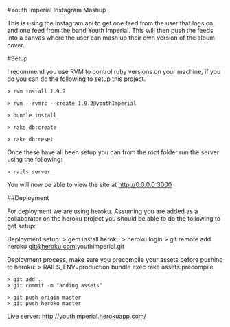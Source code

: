 #Youth Imperial Instagram Mashup

This is using the instagram api to get one feed from the user that logs on, and one feed from the band Youth Imperial. This will then push the feeds into a canvas where the user can mash up their own version of the album cover.

#Setup

I recommend you use RVM to control ruby versions on your machine, if you do you can do the following to setup this project.

    > rvm install 1.9.2
    
    > rvm --rvmrc --create 1.9.2@youthImperial
    
    > bundle install
    
    > rake db:create
    
    > rake db:reset
    
    
Once these have all been setup you can from the root folder run the server using the following:

	> rails server
	
You will now be able to view the site at http://0.0.0.0:3000


##Deployment

For deployment we are using heroku. Assuming you are added as a collaborator on the heroku project you should be able to do the following to get setup:

Deployment setup:
	> gem install heroku
	> heroku login
	> git remote add heroku git@heroku.com:youthimperial.git
	
Deployment process, make sure you precompile your assets before pushing to heroku:
	> RAILS_ENV=production bundle exec rake assets:precompile
	
	> git add .
	> git commit -m "adding assets"
	
	> git push origin master
	> git push heroku master

Live server: http://youthimperial.herokuapp.com/